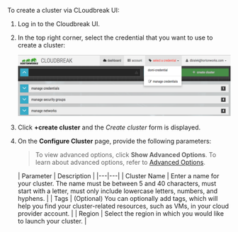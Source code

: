 To create a cluster via CLoudbreak UI:

1. Log in to the Cloudbreak UI.
    
2. In the top right corner, select the credential that you want to use to create a cluster:

    <a href="../images/cb-ui-credential.png" target="_blank" title="click to enlarge"><img src="../images/cb-ui-credential.png" width="650" title="Azure Portal"></a>  

3. Click **+create cluster** and the *Create cluster* form is displayed.

4. On the **Configure Cluster** page, provide the following parameters:

    > To view advanced options, click **Show Advanced Options**. To learn about advanced options, refer to [Advanced Options](#advanced-options).

    | Parameter | Description |
|---|---|
| Cluster Name | Enter a name for your cluster. The name must be between 5 and 40 characters, must start with a letter, must only include lowercase letters, numbers, and hyphens. |
| Tags | (Optional) You can optionally add tags, which will help you find your cluster-related resources, such as VMs, in your cloud provider account. |
| Region | Select the region in which you would like to launch your cluster. |